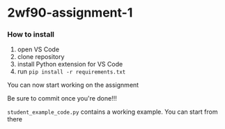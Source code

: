# 2wf90-assignment-1

### How to install

1. open VS Code
2. clone repository
3. install Python extension for VS Code
4. run `pip install -r requirements.txt`

You can now start working on the assignment

Be sure to commit once you're done!!!

`student_example_code.py` contains a working example. You can start from there
